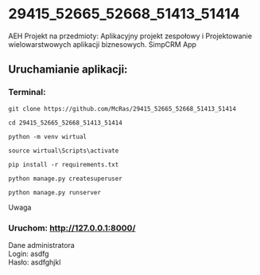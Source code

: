 # 29415_52665_52668_51413_51414
AEH Projekt na przedmioty: Aplikacyjny projekt zespołowy i Projektowanie wielowarstwowych aplikacji biznesowych.
SimpCRM App

## Uruchamianie aplikacji:

### Terminal:
```
git clone https://github.com/McRas/29415_52665_52668_51413_51414
```
```
cd 29415_52665_52668_51413_51414
```
```
python -m venv wirtual
```
```
source wirtual\Scripts\activate
```
```
pip install -r requirements.txt
```
```
python manage.py createsuperuser
```
```
python manage.py runserver
```


Uwaga

### Uruchom: http://127.0.0.1:8000/

Dane administratora  
Login: asdfg  
Hasło: asdfghjkl
